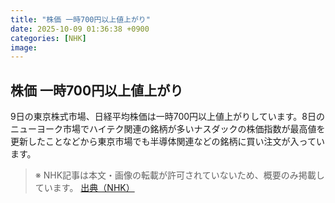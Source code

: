 ```yaml
---
title: "株価 一時700円以上値上がり"
date: 2025-10-09 01:36:38 +0900
categories: [NHK]
image: 
---
```

## 株価 一時700円以上値上がり

9日の東京株式市場、日経平均株価は一時700円以上値上がりしています。8日のニューヨーク市場でハイテク関連の銘柄が多いナスダックの株価指数が最高値を更新したことなどから東京市場でも半導体関連などの銘柄に買い注文が入っています。

> ※ NHK記事は本文・画像の転載が許可されていないため、概要のみ掲載しています。
[出典（NHK）](http://www3.nhk.or.jp/news/html/20251009/k10014945301000.html)
